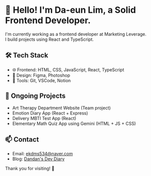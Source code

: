 # 👋 Hello! I'm Da-eun Lim, a Solid Frontend Developer.

I'm currently working as a frontend developer at Marketing Leverage.  
I build projects using React and TypeScript.

## 🛠 Tech Stack
- 🌐 Frontend: HTML, CSS, JavaScript, React, TypeScript
- 🎨 Design: Figma, Photoshop
- 🐣 Tools: Git, VSCode, Notion

## 📌 Ongoing Projects
- Art Therapy Department Website (Team project)
- Emotion Diary App (React + Express)
- Delivery MBTI Test App (React)
- Elementary Math Quiz App using Gemini (HTML + JS + CSS)

## 📫 Contact
- Email: ekdms534@naver.com  
- Blog: [Dandan's Dev Diary](https://your-blog-url.com)

Thank you for visiting! 🙌

